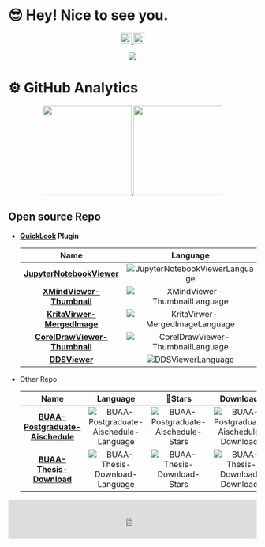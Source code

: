 # :sunglasses: Hey! Nice to see you.

<p align="center">
  <a href="https://github.com/zhangkaihua88">
    <img src="https://cdn.jsdelivr.net/npm/simple-icons@7.2.0/icons/github.svg" width="22px" style="max-width: 100%;">
  </a>
  <a href="mailto:zhangkaihua8@gmail.com">
    <img src="https://cdn.jsdelivr.net/npm/simple-icons@7.2.0/icons/maildotru.svg" width="22px" style="max-width: 100%;">
  </a>
</p>
<p align="center">
  <img src="https://komarev.com/ghpvc/?username=zhangkaihua88">
</p>

# :gear: GitHub Analytics
<p align="center">
<a href="https://github.com/zhangkaihua88">
  <img height="180em" src="https://github-readme-stats.vercel.app/api?username=zhangkaihua88&show_icons=true&include_all_commits=true&count_private=true"/>
  <img height="180em" src="https://github-readme-stats.vercel.app/api/top-langs/?username=zhangkaihua88&layout=compact&langs_count=8"/>
</a>
</p>

## Open source Repo

- **[QuickLook](https://github.com/QL-Win/QuickLook) Plugin**
    
    |Name|Language|:star2:Stars|Downloads|Version|License|
    |:-:|:-:|:-:|:-:|:-:|:-:|
    |**[JupyterNotebookViewer]**|![JupyterNotebookViewerLanguage]|![JupyterNotebookViewerStars]|![JupyterNotebookViewerDownloads]|![JupyterNotebookViewerVersion]|![JupyterNotebookViewerLicense]|
    |**[XMindViewer-Thumbnail]**|![XMindViewer-ThumbnailLanguage]|![XMindViewer-ThumbnailStars]|![XMindViewer-ThumbnailDownloads]|![XMindViewer-ThumbnailVersion]|![XMindViewer-ThumbnailLicense]|
    |**[KritaVirwer-MergedImage]**|![KritaVirwer-MergedImageLanguage]|![KritaVirwer-MergedImageStars]|![KritaVirwer-MergedImageDownloads]|![KritaVirwer-MergedImageVersion]|![KritaVirwer-MergedImageLicense]|
    |**[CorelDrawViewer-Thumbnail]**|![CorelDrawViewer-ThumbnailLanguage]|![CorelDrawViewer-ThumbnailStars]|![CorelDrawViewer-ThumbnailDownloads]|![CorelDrawViewer-ThumbnailVersion]|![CorelDrawViewer-ThumbnailLicense]|
    |**[DDSViewer]**|![DDSViewerLanguage]|![DDSViewerStars]|![DDSViewerDownloads]|![DDSViewerVersion]|![DDSViewerLicense]|


[JupyterNotebookViewer]: https://github.com/zhangkaihua88/QuickLook.Plugin.JupyterNotebookViewer
[JupyterNotebookViewerDownloads]: https://img.shields.io/github/downloads/zhangkaihua88/QuickLook.Plugin.JupyterNotebookViewer/total?color=success
[JupyterNotebookViewerVersion]: https://img.shields.io/github/v/release/zhangkaihua88/QuickLook.Plugin.JupyterNotebookViewer
[JupyterNotebookViewerStars]: https://img.shields.io/github/stars/zhangkaihua88/QuickLook.Plugin.JupyterNotebookViewer
[JupyterNotebookViewerLicense]: https://img.shields.io/github/license/zhangkaihua88/QuickLook.Plugin.JupyterNotebookViewer
[JupyterNotebookViewerLanguage]: https://img.shields.io/github/languages/top/zhangkaihua88/QuickLook.Plugin.JupyterNotebookViewer

[XMindViewer-Thumbnail]: https://github.com/zhangkaihua88/QuickLook.Plugin.XMindViewer-Thumbnail
[XMindViewer-ThumbnailDownloads]: https://img.shields.io/github/downloads/zhangkaihua88/QuickLook.Plugin.XMindViewer-Thumbnail/total?color=success
[XMindViewer-ThumbnailVersion]: https://img.shields.io/github/v/release/zhangkaihua88/QuickLook.Plugin.XMindViewer-Thumbnail
[XMindViewer-ThumbnailStars]: https://img.shields.io/github/stars/zhangkaihua88/QuickLook.Plugin.XMindViewer-Thumbnail
[XMindViewer-ThumbnailLicense]: https://img.shields.io/github/license/zhangkaihua88/QuickLook.Plugin.XMindViewer-Thumbnail
[XMindViewer-ThumbnailLanguage]: https://img.shields.io/github/languages/top/zhangkaihua88/QuickLook.Plugin.XMindViewer-Thumbnail

[KritaVirwer-MergedImage]: https://github.com/zhangkaihua88/QuickLook.Plugin.KritaVirwer-MergedImage
[KritaVirwer-MergedImageDownloads]: https://img.shields.io/github/downloads/zhangkaihua88/QuickLook.Plugin.KritaVirwer-MergedImage/total?color=success
[KritaVirwer-MergedImageVersion]: https://img.shields.io/github/v/release/zhangkaihua88/QuickLook.Plugin.KritaVirwer-MergedImage
[KritaVirwer-MergedImageStars]: https://img.shields.io/github/stars/zhangkaihua88/QuickLook.Plugin.KritaVirwer-MergedImage
[KritaVirwer-MergedImageLicense]: https://img.shields.io/github/license/zhangkaihua88/QuickLook.Plugin.KritaVirwer-MergedImage
[KritaVirwer-MergedImageLanguage]: https://img.shields.io/github/languages/top/zhangkaihua88/QuickLook.Plugin.KritaVirwer-MergedImage

[CorelDrawViewer-Thumbnail]: https://github.com/zhangkaihua88/QuickLook.Plugin.CorelDrawViewer-Thumbnail
[CorelDrawViewer-ThumbnailDownloads]: https://img.shields.io/github/downloads/zhangkaihua88/QuickLook.Plugin.CorelDrawViewer-Thumbnail/total?color=success
[CorelDrawViewer-ThumbnailVersion]: https://img.shields.io/github/v/release/zhangkaihua88/QuickLook.Plugin.CorelDrawViewer-Thumbnail
[CorelDrawViewer-ThumbnailStars]: https://img.shields.io/github/stars/zhangkaihua88/QuickLook.Plugin.CorelDrawViewer-Thumbnail
[CorelDrawViewer-ThumbnailLicense]: https://img.shields.io/github/license/zhangkaihua88/QuickLook.Plugin.CorelDrawViewer-Thumbnail
[CorelDrawViewer-ThumbnailLanguage]: https://img.shields.io/github/languages/top/zhangkaihua88/QuickLook.Plugin.CorelDrawViewer-Thumbnail

[DDSViewer]: https://github.com/zhangkaihua88/QuickLook.Plugin.DDSViewer
[DDSViewerDownloads]: https://img.shields.io/github/downloads/zhangkaihua88/QuickLook.Plugin.DDSViewer/total?color=success
[DDSViewerVersion]: https://img.shields.io/github/v/release/zhangkaihua88/QuickLook.Plugin.DDSViewer
[DDSViewerStars]: https://img.shields.io/github/stars/zhangkaihua88/QuickLook.Plugin.DDSViewer
[DDSViewerLicense]: https://img.shields.io/github/license/zhangkaihua88/QuickLook.Plugin.DDSViewer
[DDSViewerLanguage]: https://img.shields.io/github/languages/top/zhangkaihua88/QuickLook.Plugin.DDSViewer

- Other Repo

    |Name|Language|:star2:Stars|Downloads|Version|License|
    |:-:|:-:|:-:|:-:|:-:|:-:|
    |**[BUAA-Postgraduate-Aischedule]**|![BUAA-Postgraduate-Aischedule-Language]|![BUAA-Postgraduate-Aischedule-Stars]|![BUAA-Postgraduate-Aischedule-Downloads]|![BUAA-Postgraduate-Aischedule-Version]|![BUAA-Postgraduate-Aischedule-License]|
    |**[BUAA-Thesis-Download]**|![BUAA-Thesis-Download-Language]|![BUAA-Thesis-Download-Stars]|![BUAA-Thesis-Download-Downloads]|![BUAA-Thesis-Download-Version]|![BUAA-Thesis-Download-License]|


[BUAA-Postgraduate-Aischedule]: https://github.com/zhangkaihua88/BUAA-Postgraduate-Aischedule
[BUAA-Postgraduate-Aischedule-Language]: https://img.shields.io/github/languages/top/zhangkaihua88/BUAA-Postgraduate-Aischedule
[BUAA-Postgraduate-Aischedule-Stars]: https://img.shields.io/github/stars/zhangkaihua88/BUAA-Postgraduate-Aischedule
[BUAA-Postgraduate-Aischedule-Downloads]: https://www.zkhweb.top/VercelAPI/api/MIAISchedule/usage_badge.svg
[BUAA-Postgraduate-Aischedule-License]: https://img.shields.io/github/license/zhangkaihua88/BUAA-Postgraduate-Aischedule
[BUAA-Postgraduate-Aischedule-Version]: https://img.shields.io/github/v/release/zhangkaihua88/BUAA-Postgraduate-Aischedule?label=ver.&logo=xiaomi


[BUAA-Thesis-Download]: https://github.com/zhangkaihua88/BUAA-Thesis-Download
[BUAA-Thesis-Download-Language]: https://img.shields.io/github/languages/top/zhangkaihua88/BUAA-Thesis-Download
[BUAA-Thesis-Download-Stars]: https://img.shields.io/github/stars/zhangkaihua88/BUAA-Thesis-Download
[BUAA-Thesis-Download-Downloads]: https://img.shields.io/github/downloads/zhangkaihua88/BUAA-Thesis-Download/total?color=success
[BUAA-Thesis-Download-License]: https://img.shields.io/github/license/zhangkaihua88/BUAA-Thesis-Download
[BUAA-Thesis-Download-Version]: https://img.shields.io/github/v/release/zhangkaihua88/BUAA-Thesis-Download?label=ver.&logo=xiaomi

<iframe style="height:80px; width:100%;" src="https://www.zkhweb.top/HTML/connect.html" frameborder="0" scrolling="no">  </iframe>

